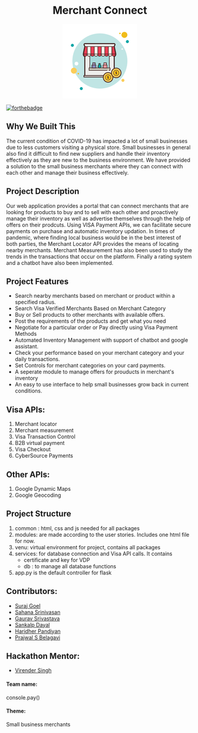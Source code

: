 <h1 align ="center">Merchant Connect</h1>
<p align="center">
<img src="common/img/shop.png"/>
 </p>

[![forthebadge](https://forthebadge.com/images/badges/made-with-python.svg)](https://forthebadge.com)

## Why We Built This
The current condition of COVID-19 has impacted a lot of small businesses due to less customers visiting a physical store. 
Small businesses in general also find it difficult to find new suppliers and handle their inventory effectively as they
are new to the business environment. 
We have provided a solution to the small business merchants where they can connect with each other and manage their business effectively.

## Project Description 
Our web application provides a portal that can connect merchants that are looking for products to buy and to sell with each other and proactively manage their inventory as well as advertise themselves through the help of offers on their prodcuts. Using VISA Payment APIs, we can facilitate secure payments on purchase and automatic inventory updation. In times of pandemic, where finding local business would be in the best interest of both parties, the Merchant Locator API provides the means of locating nearby merchants. Merchant Measurement has also been used to study the trends in the transactions that occur on the platform. Finally a rating system and a chatbot have also been implemented.

## Project Features 
* Search nearby merchants based on merchant or product within a specified radius.
* Search Visa Verified Merchants Based on Merchant Category
* Buy or Sell products to other merchants with available offers.
* Post the requirements of the products and get what you need
* Negotiate for a particular order or Pay directly using Visa Payment Methods
* Automated Inventory Management with support of chatbot and google assistant.
* Check your performance based on your merchant category and your daily transactions.
* Set Controls for merchant categories on your card payments.
* A seperate module to manage offers for prouducts in merchant's inventory
* An easy to use interface to help small businesses grow back in current conditions.


## Visa APIs: 
1. Merchant locator
2. Merchant measurement 
3. Visa Transaction Control 
4. B2B virtual payment 
5. Visa Checkout
6. CyberSource Payments

## Other APIs:
1. Google Dynamic Maps
2. Google Geocoding



## Project Structure ##
1. common : html, css and js needed for all packages
2. modules: are made according to the user stories. Includes one html file for now.
3. venu: virtual environment for project, contains all packages
4. services: for database connection and Visa API calls. It contains
    - certificate and key for VDP
    - db : to manage all database functions 
5. app.py is the default controller for flask


## Contributors:
* [Suraj Goel](https://github.com/suraj-goel/)
* [Sahana Srinivasan](https://github.com/sahana63)
* [Gaurav Srivastava](https://github.com/gaurav3210)
* [Sankalp Dayal](https://github.com/sankalpdayal5)
* [Haridher Pandiyan](https://github.com/haridher21)
* [Prajwal S Belagavi](https://github.com/prajwal27)

## Hackathon Mentor:
* [Virender Singh](https://github.com/virenderdayma)

#### __Team name:__ 
console.pay() 
#### __Theme:__
Small business merchants

